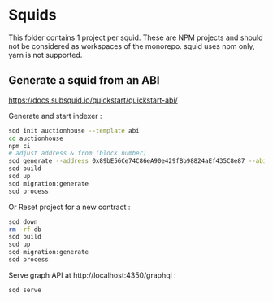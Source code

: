 # Squids

This folder contains 1 project per squid. These are NPM projects and should not be considered as workspaces of the monorepo.
squid uses npm only, yarn is not supported.

## Generate a squid from an ABI

https://docs.subsquid.io/quickstart/quickstart-abi/

Generate and start indexer :

```bash
sqd init auctionhouse --template abi
cd auctionhouse
npm ci
# adjust address & from (block number)
sqd generate --address 0x89bE56Ce74C86eA90e429fBb98824aEf435C8e87 --abi ../../contracts/deployments/moonbase/AuctionHouse.json --archive https://moonbase-evm.archive.subsquid.io --event '*' --function '*' --from 4065903
sqd build
sqd up
sqd migration:generate
sqd process
```

Or Reset project for a new contract :

```bash
sqd down
rm -rf db
sqd build
sqd up
sqd migration:generate
sqd process

```

Serve graph API at http://localhost:4350/graphql :

```bash
sqd serve
```
